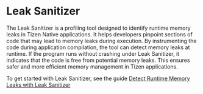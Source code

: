 # Leak Sanitizer

The Leak Sanitizer is a profiling tool designed to identify runtime memory leaks in Tizen Native applications. It helps developers pinpoint sections of code that may lead to memory leaks during execution. By instrumenting the code during application compilation, the tool can detect memory leaks at runtime. If the program runs without crashing under Leak Sanitizer, it indicates that the code is free from potential memory leaks. This ensures safer and more efficient memory management in Tizen applications.

To get started with Leak Sanitizer, see the guide [Detect Runtime Memory Leaks with Leak Sanitizer](../getting-started/test-profile-app/asan-lsan.md#to-detect-runtime-memory-errors-with-leak-sanitizer)

